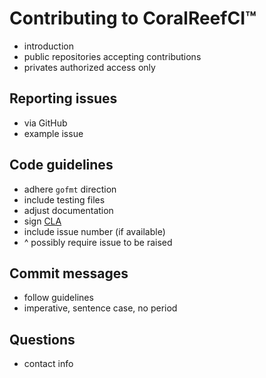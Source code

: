 # Contributing to CoralReefCI&trade;

- introduction
- public repositories accepting contributions
- privates authorized access only

## Reporting issues

- via GitHub
- example issue

## Code guidelines

- adhere `gofmt` direction
- include testing files
- adjust documentation
- sign [CLA](https://cla-assistant.io/)
- include issue number (if available)
- ^ possibly require issue to be raised

## Commit messages

- follow guidelines
- imperative, sentence case, no period

## Questions

- contact info
